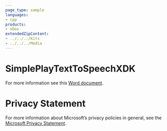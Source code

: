```yaml
---
page_type: sample
languages:
- cpp
products:
- xbox
extendedZipContent:
- ../../../Kits
- ../../../Media
---
```

# SimplePlayTextToSpeechXDK
For more information see this [Word document](Readme.docx).
# Privacy Statement
For more information about Microsoft’s privacy policies in general, see the [Microsoft Privacy Statement](https://privacy.microsoft.com/en-us/privacystatement/).
